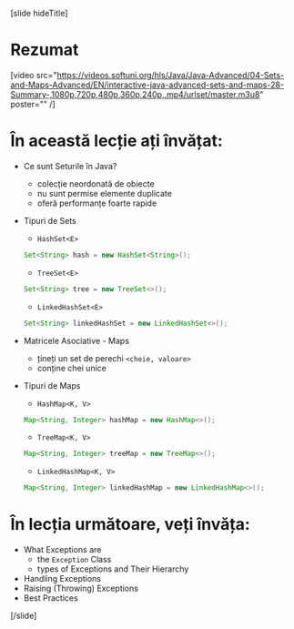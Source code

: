 [slide hideTitle]
# Rezumat

[video src="https://videos.softuni.org/hls/Java/Java-Advanced/04-Sets-and-Maps-Advanced/EN/interactive-java-advanced-sets-and-maps-28-Summary-,1080p,720p,480p,360p,240p,.mp4/urlset/master.m3u8" poster="" /]

# În această lecție ați învățat:

- Ce sunt Seturile în Java?
     - colecție neordonată de obiecte
     - nu sunt permise elemente duplicate
     - oferă performanțe foarte rapide
- Tipuri de Sets
    - `HashSet<E>`
    ```java
    Set<String> hash = new HashSet<String>();
    ```
    - `TreeSet<E>`
    ```java
    Set<String> tree = new TreeSet<>();
    ```
    - `LinkedHashSet<E>`
    ```java
    Set<String> linkedHashSet = new LinkedHashSet<>();
    ```

- Matricele Asociative - Maps
     - țineți un set de perechi `<cheie, valoare>`
     - conține chei unice

- Tipuri de Maps
    - `HashMap<K, V>`
    ```java
    Map<String, Integer> hashMap = new HashMap<>();
    ```
    - `TreeMap<K, V>`
    ```java
    Map<String, Integer> treeMap = new TreeMap<>();
    ```
    - `LinkedHashMap<K, V>`
    ```java
    Map<String, Integer> linkedHashMap = new LinkedHashMap<>();
    ```
    
# În lecția următoare, veți învăța:

- What Exceptions are
    - the `Exception` Class
    - types of Exceptions and Their Hierarchy
- Handling Exceptions
- Raising (Throwing) Exceptions
- Best Practices

[/slide]